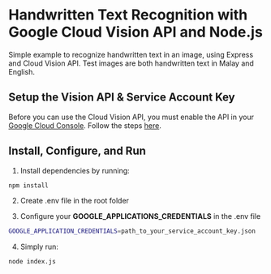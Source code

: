 # Handwritten Text Recognition with Google Cloud Vision API and Node.js

Simple example to recognize handwritten text in an image, using Express and Cloud Vision API. Test images are both handwritten text in Malay and English.

## Setup the Vision API & Service Account Key

Before you can use the Cloud Vision API, you must enable the API in your [Google Cloud Console](console.cloud.google.com). Follow the steps [here](https://cloud.google.com/vision/docs/before-you-begin).

## Install, Configure, and Run
1. Install dependencies by running:
```bash
npm install
```
2. Create .env file in the root folder

3. Configure your **GOOGLE_APPLICATIONS_CREDENTIALS** in the .env file
```bash
GOOGLE_APPLICATION_CREDENTIALS=path_to_your_service_account_key.json
```
4. Simply run:
```bash
node index.js
```